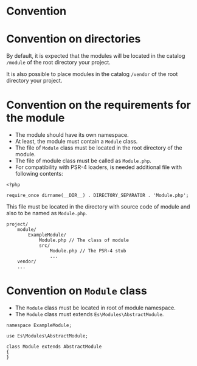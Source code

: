 Convention
==========

# Convention on directories

By default, it is expected that the modules will be located in the catalog 
`/module` of the root directory your project.

It is also possible to place modules in the catalog `/vendor` of the root
directory your project.

# Convention on the requirements for the module

- The module should have its own namespace.
- At least, the module must contain a `Module` class.
- The file of `Module` class must be located in the root directory of the module.
- The file of module class must be called as `Module.php`.
- For compatibility with PSR-4 loaders, is needed additional file with following
  contents:
```
<?php

require_once dirname(__DIR__) . DIRECTORY_SEPARATOR . 'Module.php';
```
This file must be located in the directory with source code of module and also 
to be named as `Module.php`.
```
project/
    module/
        ExampleModule/
            Module.php // The class of module
            src/
                Module.php // The PSR-4 stub
                ...
    vendor/
    ...
```
# Convention on `Module` class

- The `Module` class must be located in root of module namespace.
- The `Module` class must extends `Es\Modules\AbstractModule`.
```
namespace ExampleModule;

use Es\Modules\AbstractModule;

class Module extends AbstractModule
{
}
```
